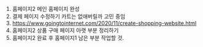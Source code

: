1. 홈페이지2 메인 홈페이지 완성
2. 결제 페이지 수정하기 카트는 없애버릴까 고민 중임
3. https://www.goingtointernet.com/2020/11/create-shopping-website.html
4. 홈페이지2 상품 구매 페이지 아랫 부분 정리하기
5. 홈페이지2 완료 후 홈페이지1 남은 부분 작업할 것.
